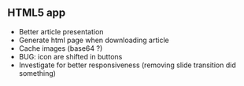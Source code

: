 ## HTML5 app
* Better article presentation
* Generate html page when downloading article
* Cache images (base64 ?)
* BUG: icon are shifted in buttons
* Investigate for better responsiveness (removing slide transition did something)

##